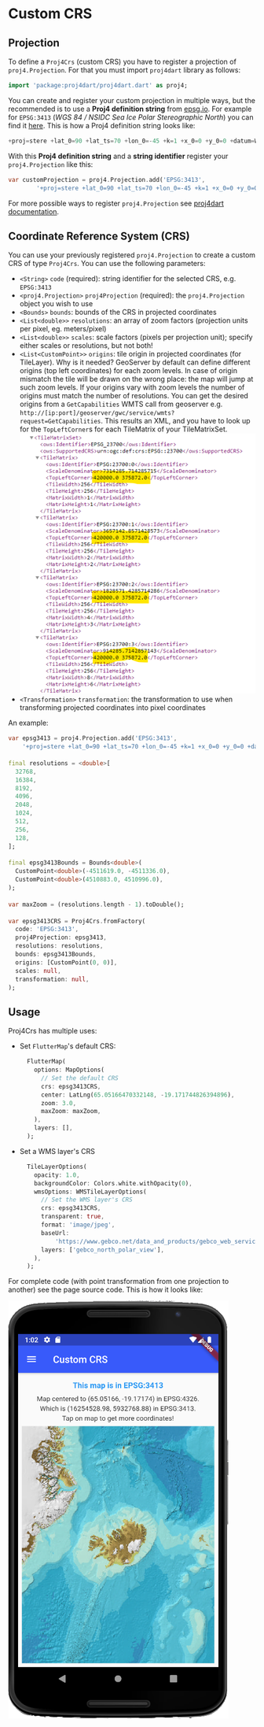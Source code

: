 # Custom CRS

## Projection

To define a `Proj4Crs` (custom CRS) you have to register a projection of `proj4.Projection`. For that you must import `proj4dart` library as follows:

```dart
import 'package:proj4dart/proj4dart.dart' as proj4;
```

You can create and register your custom projection in multiple ways, but the recommended is to use a **Proj4 definition string** from [epsg.io](https://epsg.io). For example for `EPSG:3413` (_WGS 84 / NSIDC Sea Ice Polar Stereographic North_) you can find it [here](https://epsg.io/3413.proj4). This is how a Proj4 definition string looks like:

```dart
+proj=stere +lat_0=90 +lat_ts=70 +lon_0=-45 +k=1 +x_0=0 +y_0=0 +datum=WGS84 +units=m +no_defs
```

With this **Proj4 definition string** and a **string identifier** register your `proj4.Projection` like this:

```dart
var customProjection = proj4.Projection.add('EPSG:3413',
        '+proj=stere +lat_0=90 +lat_ts=70 +lon_0=-45 +k=1 +x_0=0 +y_0=0 +datum=WGS84 +units=m +no_defs');
```

For more possible ways to register `proj4.Projection` see [proj4dart documentation](https://github.com/maRci002/proj4dart).

## Coordinate Reference System (CRS)

You can use your previously registered `proj4.Projection` to create a custom CRS of type `Proj4Crs`. You can use the following parameters:

- `<String>` `code` (required): string identifier for the selected CRS, e.g. `EPSG:3413`
- `<proj4.Projection>` `proj4Projection` (required): the `proj4.Projection` object you wish to use
- `<Bounds>` `bounds`: bounds of the CRS in projected coordinates
- `<List<double>>` `resolutions`: an array of zoom factors (projection units per pixel, eg. meters/pixel)
- `<List<double>>` `scales`: scale factors (pixels per projection unit); specify either scales or resolutions, but not both!
- `<List<CustomPoint>>` `origins`: tile origin in projected coordinates (for TileLayer). Why is it needed? GeoServer by default can define different origins (top left coordinates) for each zoom levels. In case of origin mismatch the tile will be drawn on the wrong place: the map will jump at such zoom levels. If your origins vary with zoom levels the number of origins must match the number of resolutions. You can get the desired origins from a `GetCapabilities` WMTS call from geoserver e.g. `http://[ip:port]/geoserver/gwc/service/wmts?request=GetCapabilities`. This results an XML, and you have to look up for the `TopLeftCorner`s for each TileMatrix of your TileMatrixSet.  
![Tile Origins](./origins.png)
- `<Transformation>` `transformation`: the transformation to use when transforming projected coordinates into pixel coordinates

An example:

```dart
var epsg3413 = proj4.Projection.add('EPSG:3413',
    '+proj=stere +lat_0=90 +lat_ts=70 +lon_0=-45 +k=1 +x_0=0 +y_0=0 +datum=WGS84 +units=m +no_defs');

final resolutions = <double>[
  32768,
  16384,
  8192,
  4096,
  2048,
  1024,
  512,
  256,
  128,
];

final epsg3413Bounds = Bounds<double>(
  CustomPoint<double>(-4511619.0, -4511336.0),
  CustomPoint<double>(4510883.0, 4510996.0),
);

var maxZoom = (resolutions.length - 1).toDouble();

var epsg3413CRS = Proj4Crs.fromFactory(
  code: 'EPSG:3413',
  proj4Projection: epsg3413,
  resolutions: resolutions,
  bounds: epsg3413Bounds,
  origins: [CustomPoint(0, 0)],
  scales: null,
  transformation: null,
);
```

## Usage

Proj4Crs has multiple uses:

- Set `FlutterMap`'s default CRS:
  
  ```dart
    FlutterMap(
      options: MapOptions(
        // Set the default CRS
        crs: epsg3413CRS,
        center: LatLng(65.05166470332148, -19.171744826394896),
        zoom: 3.0,
        maxZoom: maxZoom,
      ),
      layers: [],
    );
  ```

- Set a WMS layer's CRS
  
  ```dart
    TileLayerOptions(
      opacity: 1.0,
      backgroundColor: Colors.white.withOpacity(0),
      wmsOptions: WMSTileLayerOptions(
        // Set the WMS layer's CRS
        crs: epsg3413CRS,
        transparent: true,
        format: 'image/jpeg',
        baseUrl:
            'https://www.gebco.net/data_and_products/gebco_web_services/north_polar_view_wms/mapserv?',
        layers: ['gebco_north_polar_view'],
      ),
    );
  ```

For complete code (with point transformation from one projection to another) see the page source code. This is how it looks like:

![Custom CRS](./custom_crs.png)

